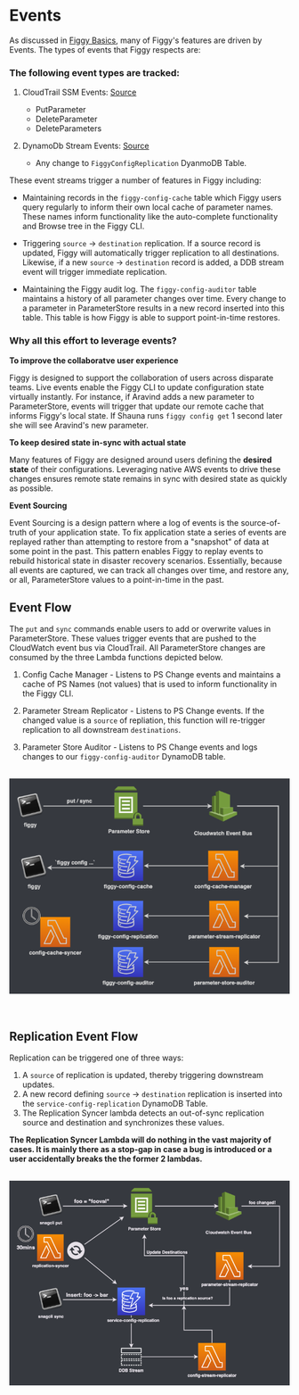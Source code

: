 
# Events

As discussed in [Figgy Basics](/docs/getting-started/basics.html), many of Figgy's features are driven by Events. The
types of events that Figgy respects are: 

### The following event types are tracked:

1. CloudTrail SSM Events: [Source](https://github.com/figtools/figgy/blob/0e007cf28f882995855fac2d94204998ac48c411/terraform/figgy/lambda_ssm_stream_replicator.tf#L18)
    - PutParameter
    - DeleteParameter
    - DeleteParameters

1. DynamoDb Stream Events: [Source](https://github.com/figtools/figgy/blob/0e007cf28f882995855fac2d94204998ac48c411/terraform/figgy/lambda_dynamo_stream_replicator.tf#L17)
    - Any change to `FiggyConfigReplication` DyanmoDB Table.
    
These event streams trigger a number of features in Figgy including:
- Maintaining records in the `figgy-config-cache` table which Figgy users query regularly to inform their own local cache
of parameter names. These names inform functionality like the auto-complete functionality and Browse tree in the Figgy CLI.

- Triggering `source` -> `destination` replication. If a source record is updated, Figgy will automatically trigger replication
to all destinations. Likewise, if a new `source` -> `destination` record is added, a DDB stream event will trigger immediate
replication. 

- Maintaining the Figgy audit log. The `figgy-config-auditor` table maintains a history of all parameter changes over time.
Every change to a parameter in ParameterStore results in a new record inserted into this table. This table is how Figgy is
able to support point-in-time restores. 

### Why all this effort to leverage events?

**To improve the collaboratve user experience**

Figgy is designed to support the collaboration of users across disparate teams. Live events enable the Figgy CLI to update 
configuration state virtually instantly. For instance, if Aravind adds a new parameter to ParameterStore, events will 
trigger that update our remote cache that informs Figgy's local state. If Shauna runs `figgy config get` 1 second later she
will see Aravind's new parameter. 

**To keep desired state in-sync with actual state**

Many features of Figgy are designed around users defining the **desired state** of their configurations. Leveraging native
AWS events to drive these changes ensures remote state remains in sync with desired state as quickly as possible. 

**Event Sourcing**

Event Sourcing is a design pattern where a log of events is the source-of-truth of your application state. To fix application 
state a series of events are replayed rather than attempting to restore from a "snapshot" of data at some point in the past.
This pattern enables Figgy to replay events to rebuild historical state in disaster recovery scenarios. Essentially, because
all events are captured, we can track all changes over time, and restore any, or all, ParameterStore values to a point-in-time
in the past.


## Event Flow

The `put` and `sync` commands enable users to add or overwrite values in ParameterStore. These values trigger events that are 
pushed to the CloudWatch event bus via CloudTrail. All ParameterStore changes are consumed by the three Lambda functions
depicted below. 

1. Config Cache Manager - Listens to PS Change events and maintains a cache of PS Names (not values) that is used to inform
functionality in the Figgy CLI.

1. Parameter Stream Replicator - Listens to PS Change events. If the changed value is a `source` of repliation, this function
will re-trigger replication to all downstream `destinations`.

1. Parameter Store Auditor - Listens to PS Change events and logs changes to our `figgy-config-auditor` DynamoDB table.

<br/>![PutOrSync](/docs/images/architecture/events-put-sync.png)<br/>

<br/>

## Replication Event Flow

Replication can be triggered one of three ways:

1. A `source` of replication is updated, thereby triggering downstream updates.
1. A new record defining `source` -> `destination` replication is inserted into the `service-config-replication` DynamoDB Table.
1. The Replication Syncer lambda detects an out-of-sync replication source and destination and synchronizes these values.

**The Replication Syncer Lambda will do nothing in the vast majority of cases. It is mainly there as a stop-gap in case a bug is introduced or a user accidentally breaks the the former 2 lambdas.**

<br/>![Replication Flow](/docs/images/architecture/events-replication.png)<br/>
